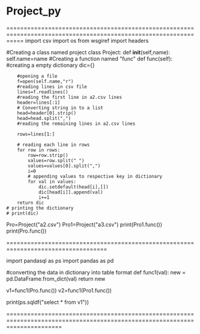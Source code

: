 # Project_py
=================================================================================================================
import csv
import os
from wsgiref import headers


#Creating a class named project
class Project:
    def __init__(self,name):
        self.name=name
    #Creating a function named "func"
    def func(self):
        #creating a empty dictionary
        dic={}

        #opening a file
        f=open(self.name,"r")
        #reading lines in csv file
        lines=f.readlines()
        #reading the first line in a2.csv lines
        header=lines[:1]
        # Converting string in to a list
        head=header[0].strip()
        head=head.split(",")
        #reading the remaining lines in a2.csv lines

        rows=lines[1:]

        # reading each line in rows
        for row in rows:
            row=row.strip()
            values=row.split(" ")
            values=values[0].split(",")
            i=0
            # appending values to respective key in dictionary
            for val in values:
                dic.setdefault(head[i],[])
                dic[head[i]].append(val)
                i+=1
        return dic
    # printing the dictionary
    # print(dic)

Pro=Project("a2.csv")
Pro1=Project("a3.csv")
print(Pro1.func())
print(Pro.func())

===================================================================================

import pandasql as ps
import pandas as pd
 
 
#converting the data in dictionary into table format 
def func1(val):
    new = pd.DataFrame.from_dict(val)
    return new

v1=func1(Pro.func())
v2=func1(Pro1.func())

print(ps.sqldf("select * from v1"))

============================================================================================================================
